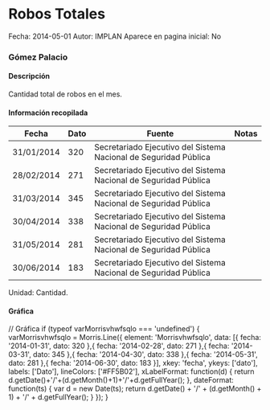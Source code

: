 Robos Totales
=====

Fecha: 2014-05-01
Autor: IMPLAN
Aparece en pagina inicial: No

### Gómez Palacio

#### Descripción

Cantidad total de robos en el mes.

<!-- break -->

#### Información recopilada

<table class="table table-hover table-bordered matriz">
  <thead>
    <tr><th>Fecha</th><th>Dato</th><th>Fuente</th><th>Notas</th></tr>
  </thead>
  <tbody>
    <tr><td class="centrado">31/01/2014</td><td class="derecha">320</td><td>Secretariado Ejecutivo del Sistema Nacional de Seguridad Pública</td><td></td></tr>
    <tr><td class="centrado">28/02/2014</td><td class="derecha">271</td><td>Secretariado Ejecutivo del Sistema Nacional de Seguridad Pública</td><td></td></tr>
    <tr><td class="centrado">31/03/2014</td><td class="derecha">345</td><td>Secretariado Ejecutivo del Sistema Nacional de Seguridad Pública</td><td></td></tr>
    <tr><td class="centrado">30/04/2014</td><td class="derecha">338</td><td>Secretariado Ejecutivo del Sistema Nacional de Seguridad Pública</td><td></td></tr>
    <tr><td class="centrado">31/05/2014</td><td class="derecha">281</td><td>Secretariado Ejecutivo del Sistema Nacional de Seguridad Pública</td><td></td></tr>
    <tr><td class="centrado">30/06/2014</td><td class="derecha">183</td><td>Secretariado Ejecutivo del Sistema Nacional de Seguridad Pública</td><td></td></tr>
  </tbody>
</table>

Unidad: Cantidad.

#### Gráfica

<div id="Morrisvhwfsqlo" class="grafica"></div>
  // Gráfica
  if (typeof varMorrisvhwfsqlo === 'undefined') {
    varMorrisvhwfsqlo = Morris.Line({
      element: 'Morrisvhwfsqlo',
      data: [{ fecha: '2014-01-31', dato: 320 },{ fecha: '2014-02-28', dato: 271 },{ fecha: '2014-03-31', dato: 345 },{ fecha: '2014-04-30', dato: 338 },{ fecha: '2014-05-31', dato: 281 },{ fecha: '2014-06-30', dato: 183 }],
      xkey: 'fecha',
      ykeys: ['dato'],
      labels: ['Dato'],
      lineColors: ['#FF5B02'],
      xLabelFormat: function(d) { return d.getDate()+'/'+(d.getMonth()+1)+'/'+d.getFullYear(); },
      dateFormat: function(ts) { var d = new Date(ts); return d.getDate() + '/' + (d.getMonth() + 1) + '/' + d.getFullYear(); }
    });
  }
